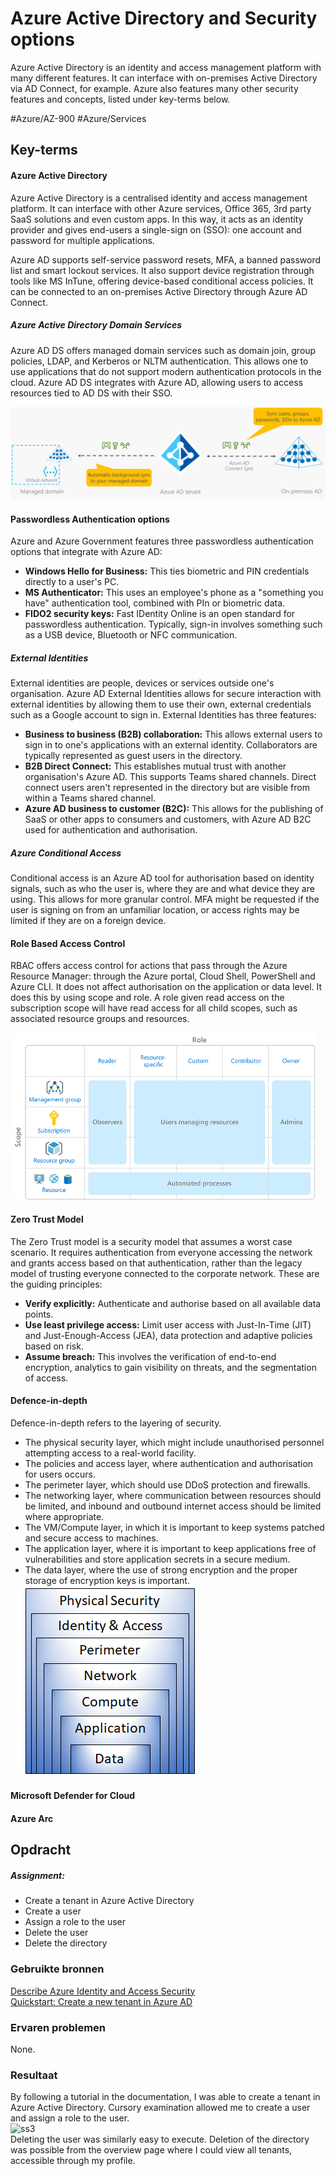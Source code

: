 # Azure Active Directory and Security options
Azure Active Directory is an identity and access management platform with many different features. It can interface with on-premises Active Directory via AD Connect, for example. Azure also features many other security features and concepts, listed under key-terms below.

#Azure/AZ-900 #Azure/Services 
## Key-terms
#### Azure Active Directory
Azure Active Directory is a centralised identity and access management platform. It can interface with other Azure services, Office 365, 3rd party SaaS solutions and even custom apps. In this way, it acts as an identity provider and gives end-users a single-sign on (SSO): one account and password for multiple applications.

Azure AD supports self-service password resets, MFA, a banned password list and smart lockout services. It also support device registration through tools like MS InTune, offering device-based conditional access policies. It can be connected to an on-premises Active Directory through Azure AD Connect.

##### Azure Active Directory Domain Services
Azure AD DS offers managed domain services such as domain join, group policies, LDAP, and Kerberos or NLTM authentication. This allows one to use applications that do not support modern authentication protocols in the cloud. Azure AD DS integrates with Azure AD, allowing users to access resources tied to AD DS with their SSO.

![ss1](../../00_includes/AZ-16_screenshot1.png)

#### Passwordless Authentication options
Azure and Azure Government features three passwordless authentication options that integrate with Azure AD:

* **Windows Hello for Business:** This ties biometric and PIN credentials directly to a user's PC.
* **MS Authenticator:** This uses an employee's phone as a "something you have" authentication tool, combined with PIn or biometric data.
* **FIDO2 security keys:** Fast IDentity Online is an open standard for passwordless authentication. Typically, sign-in involves something such as a USB device, Bluetooth or NFC communication.

##### External Identities
External identities are people, devices or services outside one's organisation. Azure AD External Identities allows for secure interaction with external identities by allowing them to use their own, external credentials such as a Google account to sign in. External Identities has three features:
* **Business to business (B2B) collaboration:** This allows external users to sign in to one's applications with an external identity. Collaborators are typically represented as guest users in the directory.
* **B2B Direct Connect:** This establishes mutual trust with another organisation's Azure AD. This supports Teams shared channels. Direct connect users aren't represented in the directory but are visible from within a Teams shared channel.
* **Azure AD business to customer (B2C):** This allows for the publishing of SaaS or other apps to consumers and customers, with Azure AD B2C used for authentication and authorisation.

##### Azure Conditional Access
Conditional access is an Azure AD tool for authorisation based on identity signals, such as who the user is, where they are and what device they are using. This allows for more granular control. MFA might be requested if the user is signing on from an unfamiliar location, or access rights may be limited if they are on a foreign device.

#### Role Based Access Control
RBAC offers access control for actions that pass through the Azure Resource Manager: through the Azure portal, Cloud Shell, PowerShell and Azure CLI. It does not affect authorisation on the application or data level. It does this by using scope and role. A role given read access on the subscription scope will have read access for all child scopes, such as associated resource groups and resources.

![ss2](../../00_includes/AZ-16_screenshot2.png)

#### Zero Trust Model
The Zero Trust model is a security model that assumes a worst case scenario. It requires authentication from everyone accessing the network and grants access based on that authentication, rather than the legacy model of trusting everyone connected to the corporate network. These are the guiding principles:
* **Verify explicitly:** Authenticate and authorise based on all available data points.
* **Use least privilege access:** Limit user access with Just-In-Time (JIT) and Just-Enough-Access (JEA), data protection and adaptive policies based on risk.
* **Assume breach:** This involves the verification of end-to-end encryption, analytics to gain visibility on threats, and the segmentation of access.

#### Defence-in-depth
Defence-in-depth refers to the layering of security.

* The physical security layer, which might include unauthorised personnel attempting access to a real-world facility.
* The policies and access layer, where authentication and authorisation for users occurs.
* The perimeter layer, which should use DDoS protection and firewalls.
* The networking layer, where communication between resources should be limited, and inbound and outbound internet access should be limited where appropriate.
* The VM/Compute layer, in which it is important to keep systems patched and secure access to machines.
* The application layer, where it is important to keep applications free of vulnerabilities and store application secrets in a secure medium.
* The data layer, where the use of strong encryption and the proper storage of encryption keys is important.
![ss3](../../00_includes/AZ-16_screenshot3.png)

#### Microsoft Defender for Cloud


#### Azure Arc

## Opdracht
##### Assignment:
* Create a tenant in Azure Active Directory
* Create a user
* Assign a role to the user
* Delete the user
* Delete the directory

### Gebruikte bronnen
[Describe Azure Identity and Access Security](https://learn.microsoft.com/en-us/training/modules/describe-azure-identity-access-security/)  
[Quickstart: Create a new tenant in Azure AD](https://learn.microsoft.com/en-us/azure/active-directory/fundamentals/active-directory-access-create-new-tenant)  

### Ervaren problemen
None.

### Resultaat
By following a tutorial in the documentation, I was able to create a tenant in Azure Active Directory. Cursory examination allowed me to create a user and assign a role to the user.  
![ss3](AZ-16_screenshot4.png)  
Deleting the user was similarly easy to execute. Deletion of the directory was possible from the overview page where I could view all tenants, accessible through my profile.
